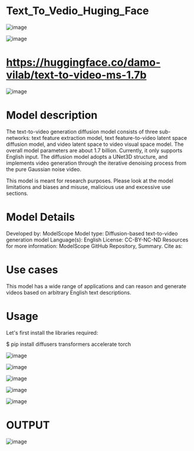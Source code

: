 # Text_To_Vedio_Huging_Face

![image](https://github.com/Siddhartha082/Text_To_Vedio_Huging_Face/assets/110781138/a1a02595-098a-4e6b-b5ef-078171411c95)

![image](https://github.com/Siddhartha082/Text_To_Vedio_Huging_Face/assets/110781138/99ede279-bc6e-4f21-9075-b6038f98afb4)


# https://huggingface.co/damo-vilab/text-to-video-ms-1.7b
![image](https://github.com/Siddhartha082/Text_To_Vedio_Huging_Face/assets/110781138/a60b36b2-8374-489a-b1b6-33176d4f99ab)

# Model description
The text-to-video generation diffusion model consists of three sub-networks: text feature extraction model, text feature-to-video latent space diffusion model, and video latent space to video visual space model. The overall model parameters are about 1.7 billion. Currently, it only supports English input. The diffusion model adopts a UNet3D structure, and implements video generation through the iterative denoising process from the pure Gaussian noise video.

This model is meant for research purposes. Please look at the model limitations and biases and misuse, malicious use and excessive use sections.

# Model Details
Developed by: ModelScope
Model type: Diffusion-based text-to-video generation model
Language(s): English
License: CC-BY-NC-ND
Resources for more information: ModelScope GitHub Repository, Summary.
Cite as:

# Use cases
This model has a wide range of applications and can reason and generate videos based on arbitrary English text descriptions.

# Usage
Let's first install the libraries required:

$ pip install diffusers transformers accelerate torch

![image](https://github.com/Siddhartha082/Text_To_Vedio_Huging_Face/assets/110781138/b1adfd4b-d966-49df-918f-8ba169eb2206)

![image](https://github.com/Siddhartha082/Text_To_Vedio_Huging_Face/assets/110781138/d9d1f1c4-3b3b-4c39-b2d1-2fd1dcd20f7d)

![image](https://github.com/Siddhartha082/Text_To_Vedio_Huging_Face/assets/110781138/7192b5af-e8d2-4ad6-a36f-8ac3313ad1bf)

![image](https://github.com/Siddhartha082/Text_To_Vedio_Huging_Face/assets/110781138/7da1e15e-0809-4024-9ae1-d024e7582dfb)

![image](https://github.com/Siddhartha082/Text_To_Vedio_Huging_Face/assets/110781138/f32394ef-19cb-4a48-9211-2a7a4d16e530)

# OUTPUT
![image](https://github.com/Siddhartha082/Text_To_Vedio_Huging_Face/assets/110781138/0725d9e4-f50a-4dce-b55f-d41a112cdb96)
